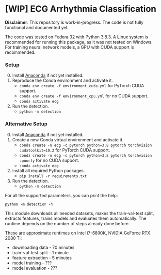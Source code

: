 # [WIP] ECG Arrhythmia Classification

**Disclaimer**: This repository is work-in-progress. The code is not fully functional and documented yet.

The code was tested on Fedora 32 with Python 3.8.3. A Linux system is recommended for running this package, as it was not tested on Windows.
For training neural network models, a GPU with CUDA support is recommended.

### Setup
0. Install [Anaconda](https://www.anaconda.com/) if not yet installed.
1. Reproduce the Conda environment and activate it.
    - `conda env create -f environment_cuda.yml` for PyTorch CUDA support.
    - `conda env create -f environment_cpu.yml` for no CUDA support.
    - `conda activate ecg`
2. Run the detection.
    - `python -m detection`

### Alternative Setup
0. Install [Anaconda](https://www.anaconda.com/) if not yet installed.
1. Create a new Conda virtual environment and activate it.
    - `conda create -n ecg -c pytorch python=3.8 pytorch torchvision cudatoolkit=10.2` for PyTorch CUDA support.
    - `conda create -n ecg -c pytorch python=3.8 pytorch torchvision cpuonly` for no CUDA support.
    - `conda activate ecg`
2. Install all required Python packages.
    - `pip install -r requirements.txt`
3. Run the detection.
    - `python -m detection`
    
For all the supported parameters, you can print the help:

`python -m detection -h`


This module downloads all needed datasets, makes the train-val-test split, extracts features, trains models and evaluates them automatically. The runtime depends on the number of steps already done before.

These are approximate runtimes on Intel i7-6800K, NVIDIA GeForce RTX 2080 Ti:
- downloading data - 70 minutes
- train-val-test split - 1 minute
- feature extraction - 5 minutes
- model training - ???
- model evaluation - ???
